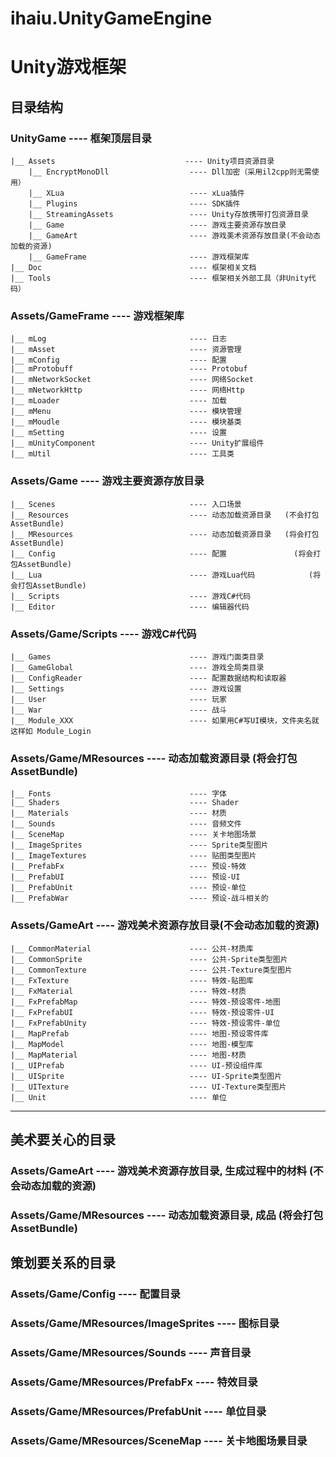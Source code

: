 # ihaiu.UnityGameEngine
Unity游戏框架
=======




## 目录结构
### UnityGame                              ---- 框架顶层目录
    |__ Assets                             ---- Unity项目资源目录
        |__ EncryptMonoDll                  ---- Dll加密（采用il2cpp则无需使用）
        |__ XLua                            ---- xLua插件
        |__ Plugins                         ---- SDK插件
        |__ StreamingAssets                 ---- Unity存放携带打包资源目录
        |__ Game                 			---- 游戏主要资源存放目录
        |__ GameArt                 		---- 游戏美术资源存放目录(不会动态加载的资源)
        |__ GameFrame                 		---- 游戏框架库                          
    |__ Doc                                 ---- 框架相关文档
    |__ Tools                               ---- 框架相关外部工具（非Unity代码）


### Assets/GameFrame                    	---- 游戏框架库 
    |__ mLog                            	---- 日志
    |__ mAsset                             	---- 资源管理
    |__ mConfig                            	---- 配置
    |__ mProtobuff                          ---- Protobuf
    |__ mNetworkSocket                      ---- 网络Socket
    |__ mNetworkHttp                        ---- 网络Http
    |__ mLoader                            	---- 加载
    |__ mMenu                            	---- 模块管理
    |__ mMoudle                            	---- 模块基类
    |__ mSetting                            ---- 设置
    |__ mUnityComponent                     ---- Unity扩展组件
    |__ mUtil                          		---- 工具类




### Assets/Game                    		---- 游戏主要资源存放目录 
    |__ Scenes                            	---- 入口场景
    |__ Resources                           ---- 动态加载资源目录	(不会打包AssetBundle)
    |__ MResources                          ---- 动态加载资源目录	(将会打包AssetBundle)
    |__ Config                            	---- 配置               (将会打包AssetBundle)
    |__ Lua                            		---- 游戏Lua代码  			(将会打包AssetBundle)
    |__ Scripts                            	---- 游戏C#代码
    |__ Editor                             	---- 编辑器代码




### Assets/Game/Scripts                  ---- 游戏C#代码
    |__ Games                            	---- 游戏门面类目录
    |__ GameGlobal                          ---- 游戏全局类目录
    |__ ConfigReader                        ---- 配置数据结构和读取器
    |__ Settings                          	---- 游戏设置
    |__ User                          		---- 玩家
    |__ War                          		---- 战斗
    |__ Module_XXX                        	---- 如果用C#写UI模块，文件夹名就这样如 Module_Login



### Assets/Game/MResources               ---- 动态加载资源目录 	(将会打包AssetBundle)
    |__ Fonts                            	---- 字体
    |__ Shaders                            	---- Shader
    |__ Materials                           ---- 材质
    |__ Sounds                            	---- 音频文件
    |__ SceneMap                            ---- 关卡地图场景
    |__ ImageSprites                        ---- Sprite类型图片
    |__ ImageTextures                       ---- 贴图类型图片
    |__ PrefabFx                            ---- 预设-特效
    |__ PrefabUI                            ---- 预设-UI
    |__ PrefabUnit                          ---- 预设-单位
    |__ PrefabWar                           ---- 预设-战斗相关的






### Assets/GameArt               		---- 游戏美术资源存放目录(不会动态加载的资源)
    |__ CommonMaterial                      ---- 公共-材质库
    |__ CommonSprite                      	---- 公共-Sprite类型图片
    |__ CommonTexture                      	---- 公共-Texture类型图片
    |__ FxTexture                      		---- 特效-贴图库
    |__ FxMaterial                          ---- 特效-材质
    |__ FxPrefabMap                         ---- 特效-预设零件-地图
    |__ FxPrefabUI                          ---- 特效-预设零件-UI
    |__ FxPrefabUnity                       ---- 特效-预设零件-单位
    |__ MapPrefab                           ---- 地图-预设零件库
    |__ MapModel                         	---- 地图-模型库
    |__ MapMaterial                         ---- 地图-材质
    |__ UIPrefab                         	---- UI-预设组件库
    |__ UISprite                         	---- UI-Sprite类型图片
    |__ UITexture                         	---- UI-Texture类型图片
    |__ Unit                         		---- 单位






---------------------


## 美术要关心的目录

### Assets/GameArt               		---- 游戏美术资源存放目录, 生成过程中的材料		(不会动态加载的资源)
### Assets/Game/MResources              ---- 动态加载资源目录, 成品 					(将会打包AssetBundle)





## 策划要关系的目录

### Assets/Game/Config  					---- 配置目录
### Assets/Game/MResources/ImageSprites		---- 图标目录
### Assets/Game/MResources/Sounds			---- 声音目录
### Assets/Game/MResources/PrefabFx			---- 特效目录
### Assets/Game/MResources/PrefabUnit		---- 单位目录
### Assets/Game/MResources/SceneMap			---- 关卡地图场景目录

